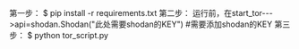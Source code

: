 第一步：
$ pip install -r requirements.txt
第二步：
运行前，在start_tor--->api=shodan.Shodan("此处需要shodan的KEY") #需要添加shodan的KEY
第三步：
$ python  tor_script.py
